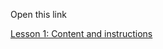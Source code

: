 Open this link

<a href="https://studio.edtechmasters.us/activity/42138/shared" target="_new">Lesson 1: Content and instructions</a>
